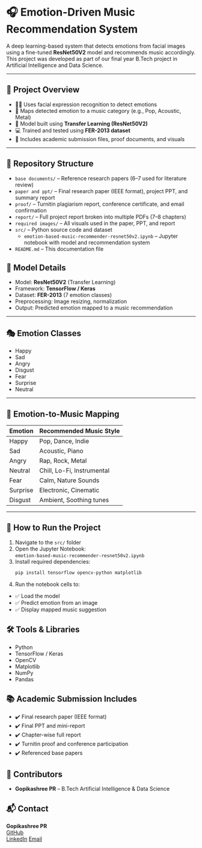 # 🎧 Emotion-Driven Music Recommendation System

A deep learning-based system that detects emotions from facial images using a fine-tuned **ResNet50V2** model and recommends music accordingly. This project was developed as part of our final year B.Tech project in Artificial Intelligence and Data Science.

---

## 🧠 Project Overview

- 🧑‍🤖 Uses facial expression recognition to detect emotions
- 🎵 Maps detected emotion to a music category (e.g., Pop, Acoustic, Metal)
- 🧬 Model built using **Transfer Learning (ResNet50V2)**
- 💻 Trained and tested using **FER-2013 dataset**
- 📂 Includes academic submission files, proof documents, and visuals

---

## 📁 Repository Structure

- `base documents/` – Reference research papers (6–7 used for literature review)
- `paper and ppt/` – Final research paper (IEEE format), project PPT, and summary report
- `proof/` – Turnitin plagiarism report, conference certificate, and email confirmation
- `report/` – Full project report broken into multiple PDFs (7–8 chapters)
- `required images/` – All visuals used in the paper, PPT, and report
- `src/` – Python source code and dataset
  - `emotion-based-music-recommender-resnet50v2.ipynb` – Jupyter notebook with model and recommendation system
- `README.md` – This documentation file


## 🧪 Model Details

- Model: **ResNet50V2** (Transfer Learning)
- Framework: **TensorFlow / Keras**
- Dataset: **FER-2013** (7 emotion classes)
- Preprocessing: Image resizing, normalization
- Output: Predicted emotion mapped to a music recommendation

---

## 🎭 Emotion Classes

- Happy
- Sad
- Angry
- Disgust
- Fear
- Surprise
- Neutral

---

## 🎵 Emotion-to-Music Mapping

| Emotion  | Recommended Music Style      |
|----------|------------------------------|
| Happy    | Pop, Dance, Indie            |
| Sad      | Acoustic, Piano              |
| Angry    | Rap, Rock, Metal             |
| Neutral  | Chill, Lo-Fi, Instrumental   |
| Fear     | Calm, Nature Sounds          |
| Surprise | Electronic, Cinematic        |
| Disgust  | Ambient, Soothing tunes      |

---

## 🚀 How to Run the Project

1. Navigate to the `src/` folder
2. Open the Jupyter Notebook:  
   `emotion-based-music-recommender-resnet50v2.ipynb`
3. Install required dependencies:
   ```bash
   pip install tensorflow opencv-python matplotlib
4. Run the notebook cells to:

- ✅ Load the model
- ✅ Predict emotion from an image
- ✅ Display mapped music suggestion


## 🛠️ Tools & Libraries

- Python
- TensorFlow / Keras
- OpenCV
- Matplotlib
- NumPy
- Pandas


## 📚 Academic Submission Includes

- ✔️ Final research paper (IEEE format)
- ✔️ Final PPT and mini-report
- ✔️ Chapter-wise full report
- ✔️ Turnitin proof and conference participation
- ✔️ Referenced base papers


## 🙌 Contributors

- **Gopikashree PR** – B.Tech Artificial Intelligence & Data Science  


## 📬 Contact

**Gopikashree PR**  
[GitHub](https://github.com/gopikashreepr)  
[LinkedIn]([https://linkedin.com/in/your-link](https://www.linkedin.com/in/gopikashree-pr/))  
[Email](mailto:gopikassakipog@gmail.com)

